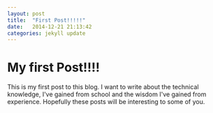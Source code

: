 ```yaml
---
layout: post
title:  "First Post!!!!!"
date:   2014-12-21 21:13:42
categories: jekyll update
---
```

My first Post!!!!
=================

This is my first post to this blog. I want to write about the technical knowledge, I've gained from school and the wisdom I've gained from experience. Hopefully these posts will be interesting to some of you.

